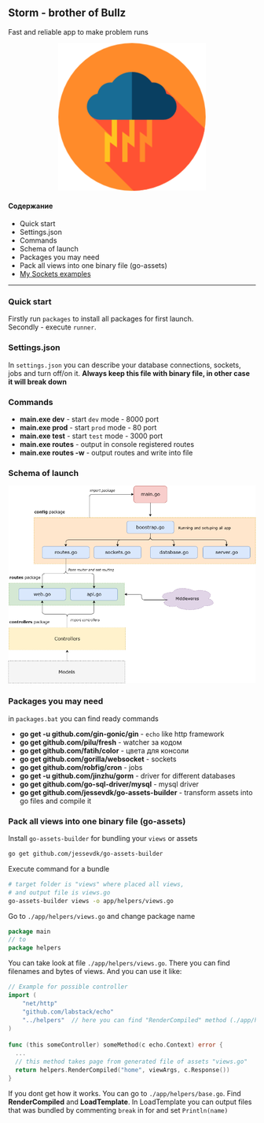 ## Storm - brother of Bullz
Fast and reliable app to make problem runs

<p align="center" style="text-align:center;">
  <img src="https://github.com/Nikeweke/Storm/blob/master/public/assets/storm.png?raw=true" width="300" />
</p>

#### Содержание 
* Quick start
* Settings.json
* Commands
* Schema of launch
* Packages you may need
* Pack all views into one binary file (go-assets)
* [My Sockets examples](https://github.com/Nikeweke/GOLANG-WS)

---

### Quick start
Firstly run `packages` to install all packages for first launch.                                      
Secondly - execute `runner`.

### Settings.json
In `settings.json` you can describe your database connections, sockets, jobs and turn off/on it. **Always keep this file with binary file, in other case it will break down** 

### Commands
* **main.exe dev** - start `dev` mode - 8000 port
* **main.exe prod** - start `prod` mode - 80 port
* **main.exe test** - start `test` mode - 3000 port
* **main.exe routes** - output in console registered routes
* **main.exe routes -w** - output routes and write into file

### Schema of launch
<p align="center" style="text-align:center;">
  <img src="https://github.com/Nikeweke/Storm/blob/master/public/assets/schema_storm.png?raw=true" width="600" />
</p>


### Packages you may need
in `packages.bat` you can find ready commands

* **go get -u github.com/gin-gonic/gin** - `echo` like http framework
* **go get github.com/pilu/fresh** - watcher за кодом
* **go get github.com/fatih/color** - цвета для консоли 
* **go get github.com/gorilla/websocket** - sockets
* **go get github.com/robfig/cron** - jobs
* **go get -u github.com/jinzhu/gorm** - driver for different databases
* **go get github.com/go-sql-driver/mysql** - mysql driver
* **go get github.com/jessevdk/go-assets-builder** - transform assets into go files and compile it

### Pack all views into one binary file (go-assets)
Install `go-assets-builder` for bundling your `views` or assets
```bash
go get github.com/jessevdk/go-assets-builder
```

Execute command for a bundle 
```bash
# target folder is "views" where placed all views,
# and output file is views.go
go-assets-builder views -o app/helpers/views.go
```

Go to `./app/helpers/views.go` and change package name
```go 
package main 
// to 
package helpers
```

You can take look at file `./app/helpers/views.go`. There you can find filenames and bytes of views. And you can use it like:
```go
// Example for possible controller
import (
	"net/http"
	"github.com/labstack/echo"
	"../helpers"  // here you can find "RenderCompiled" method (./app/helpers/base.go)
)

func (this someController) someMethod(c echo.Context) error {
  ...
  // this method takes page from generated file of assets "views.go"
  return helpers.RenderCompiled("home", viewArgs, c.Response())
}
```

If you dont get how it works. You can go to `./app/helpers/base.go`. Find **RenderCompiled** and **LoadTemplate**. 
In LoadTemplate you can output files that was bundled by commenting `break` in for and set `Println(name)` 